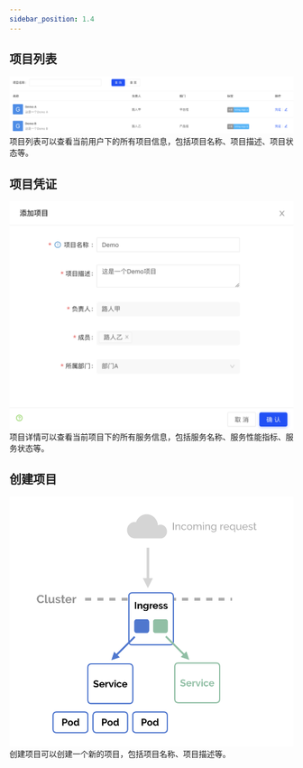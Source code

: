 ```yaml
---
sidebar_position: 1.4
---
```


## 项目列表
![alt text](image-15.png)
项目列表可以查看当前用户下的所有项目信息，包括项目名称、项目描述、项目状态等。

## 项目凭证
![alt text](image-16.png)
项目详情可以查看当前项目下的所有服务信息，包括服务名称、服务性能指标、服务状态等。

## 创建项目
![alt text](image-17.png)
创建项目可以创建一个新的项目，包括项目名称、项目描述等。